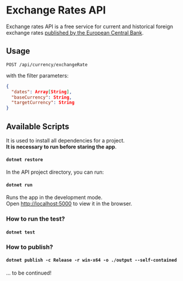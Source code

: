 ﻿# Exchange Rates API

Exchange rates API is a free service for current and historical foreign exchange rates [published by the European Central Bank](https://www.ecb.europa.eu/stats/policy_and_exchange_rates/euro_reference_exchange_rates/html/index.en.html).

## Usage

```http
POST /api/currency/exchangeRate
```

with the filter parameters:

```json
{
  "dates": Array[String],
  "baseCurrency": String,
  "targetCurrency": String
}
```

## Available Scripts

It is used to install all dependencies for a project.<br />
**It is necessary to run before staring the app**.

#### `dotnet restore`

In the API project directory, you can run:

#### `dotnet run`

Runs the app in the development mode.<br />
Open [http://localhost:5000](http://localhost:5000) to view it in the browser.

### How to run the test?

#### `dotnet test`

### How to publish?

#### `dotnet publish -c Release -r win-x64 -o ./output --self-contained`

... to be continued!
